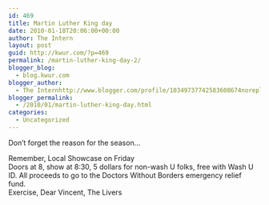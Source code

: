 ```yaml
---
id: 469
title: Martin Luther King day
date: 2010-01-18T20:06:00+00:00
author: The Intern
layout: post
guid: http://kwur.com/?p=469
permalink: /martin-luther-king-day-2/
blogger_blog:
  - blog.kwur.com
blogger_author:
  - The Internhttp://www.blogger.com/profile/10349737742583608674noreply@blogger.com
blogger_permalink:
  - /2010/01/martin-luther-king-day.html
categories:
  - Uncategorized
---
```

<div class="pf-content">
  <p>
    Don’t forget the reason for the season…<br />
  </p>
  
  <p>
    Remember, Local Showcase on Friday<br />Doors at 8, show at 8:30, 5 dollars for non-wash U folks, free with Wash U ID. All proceeds to go to the Doctors Without Borders emergency relief fund.<br />Exercise, Dear Vincent, The Livers
  </p>
</div>